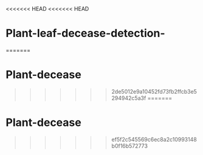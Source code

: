<<<<<<< HEAD
<<<<<<< HEAD
# Plant-leaf-decease-detection-
=======
# Plant-decease
>>>>>>> 2de5012e9a10452fd73fb2ffcb3e5294942c5a3f
=======
# Plant-decease
>>>>>>> ef5f2c545569c6ec8a2c10993148b0f16b572773
